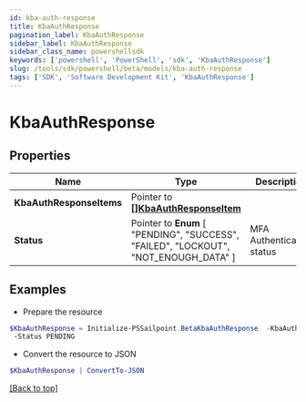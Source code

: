 ```yaml
---
id: kba-auth-response
title: KbaAuthResponse
pagination_label: KbaAuthResponse
sidebar_label: KbaAuthResponse
sidebar_class_name: powershellsdk
keywords: ['powershell', 'PowerShell', 'sdk', 'KbaAuthResponse'] 
slug: /tools/sdk/powershell/beta/models/kba-auth-response
tags: ['SDK', 'Software Development Kit', 'KbaAuthResponse']
---
```



# KbaAuthResponse

## Properties

Name | Type | Description | Notes
------------ | ------------- | ------------- | -------------
**KbaAuthResponseItems** |  Pointer to [**[]KbaAuthResponseItem**](kba-auth-response-item) |  | [optional] 
**Status** |  Pointer to  **Enum** [  "PENDING",    "SUCCESS",    "FAILED",    "LOCKOUT",    "NOT_ENOUGH_DATA" ] | MFA Authentication status | [optional] 

## Examples

- Prepare the resource
```powershell
$KbaAuthResponse = Initialize-PSSailpoint.BetaKbaAuthResponse  -KbaAuthResponseItems [{questionId&#x3D;089899f13a8f4da7824996191587bab9, isVerified&#x3D;false}] `
 -Status PENDING
```

- Convert the resource to JSON
```powershell
$KbaAuthResponse | ConvertTo-JSON
```


[[Back to top]](#) 

